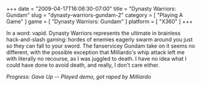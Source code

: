 +++
date = "2009-04-17T16:06:30-07:00"
title = "Dynasty Warriors: Gundam"
slug = "dynasty-warriors-gundam-2"
category = [ "Playing A Game" ]
game = [ "Dynasty Warriors: Gundam" ]
platform = [ "X360" ]
+++

In a word: vapid.  Dynasty Warriors represents the ultimate in brainless hack-and-slash gaming: hordes of enemies eagerly swarm around you just so they can fall to your sword.  The fanservicey Gundam take on it seems no different, with the possible exception that Milliardo's whip attack left me with literally no recourse, as I was juggled to death.  I have no idea what I could have done to avoid death, and really, I don't care either.

<i>Progress: Gave Up -- Played demo, got raped by Milliardo</i>
